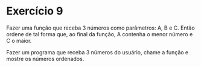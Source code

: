 # Exercício 9

Fazer uma função que receba 3 números como parâmetros: A, B e C.
Então ordene de tal forma que, ao final da função, A contenha o menor número e C o maior.

Fazer um programa que receba 3 números do usuário, chame a função e mostre os números ordenados.
